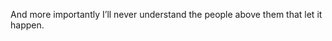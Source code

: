 <!--
id: 946049709
link: http://kevinisom.info/post/946049709/and-more-importantly-ill-never-understand-the
slug: and-more-importantly-ill-never-understand-the
date: Fri Aug 13 2010 18:24:15 GMT+1200 (NZST)
raw: {"blog_name":"kevinisom","id":946049709,"post_url":"http://kevinisom.info/post/946049709/and-more-importantly-ill-never-understand-the","slug":"and-more-importantly-ill-never-understand-the","type":"text","date":"2010-08-13 06:24:15 GMT","timestamp":1281680655,"state":"published","format":"html","reblog_key":"qX9GWSsh","tags":[],"short_url":"http://tmblr.co/Zw68YyuOvAj","highlighted":[],"feed_item":"http://twitter.com/kev_nz/statuses/21022843290","from_feed_id":"650289","note_count":0,"title":null,"body":"<p>And more importantly I&#8217;ll never understand the people above them that let it happen.</p>"}
publish: 2010-08-013
tags: 
title: null
-->


And more importantly I’ll never understand the people above them that
let it happen.


